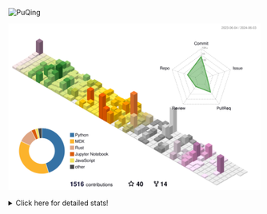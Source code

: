 ![PuQing](https://user-images.githubusercontent.com/27223114/171565019-9a56fae6-b08b-421f-99db-7e830da42371.png)

![](./profile-3d-contrib/profile-season-animate.svg)

<details>
<summary>Click here for detailed stats!</summary>

<!--START_SECTION:waka-->
![Lines of code](https://img.shields.io/badge/From%20Hello%20World%20I%27ve%20Written-1.4%20million%20lines%20of%20code-blue)

**🐱 My GitHub Data** 

> 📦 388.5 kB Used in GitHub's Storage 
 > 
> 🏆 381 Contributions in the Year 2024
 > 
> 🚫 Not Opted to Hire
 > 
> 📜 47 Public Repositories 
 > 
> 🔑 29 Private Repositories 
 > 
**I'm an Early 🐤** 

```text
🌞 Morning                645 commits         ██░░░░░░░░░░░░░░░░░░░░░░░   08.31 % 
🌆 Daytime                3634 commits        ████████████░░░░░░░░░░░░░   46.81 % 
🌃 Evening                1559 commits        █████░░░░░░░░░░░░░░░░░░░░   20.08 % 
🌙 Night                  1925 commits        ██████░░░░░░░░░░░░░░░░░░░   24.80 % 
```


📊 **This Week I Spent My Time On** 

```text
💬 Programming Languages: 
Browsing                 5 hrs 12 mins       ██████░░░░░░░░░░░░░░░░░░░   24.40 % 
Python                   3 hrs 44 mins       ████░░░░░░░░░░░░░░░░░░░░░   17.54 % 
Reading Paper            3 hrs 14 mins       ████░░░░░░░░░░░░░░░░░░░░░   15.16 % 
Searching                1 hr 48 mins        ██░░░░░░░░░░░░░░░░░░░░░░░   08.48 % 
GitHubing                1 hr 40 mins        ██░░░░░░░░░░░░░░░░░░░░░░░   07.81 % 

🔥 Editors: 
Chrome                   13 hrs 10 mins      ███████████████░░░░░░░░░░   61.70 % 
VS Code                  6 hrs 45 mins       ████████░░░░░░░░░░░░░░░░░   31.60 % 
fish                     1 hr 25 mins        ██░░░░░░░░░░░░░░░░░░░░░░░   06.70 % 

💻 Operating System: 
Mac                      14 hrs 36 mins      █████████████████░░░░░░░░   68.40 % 
WSL                      6 hrs 25 mins       ████████░░░░░░░░░░░░░░░░░   30.10 % 
Windows                  12 mins             ░░░░░░░░░░░░░░░░░░░░░░░░░   00.99 % 
Linux                    6 mins              ░░░░░░░░░░░░░░░░░░░░░░░░░   00.52 % 
```


<!--END_SECTION:waka-->
</details>
